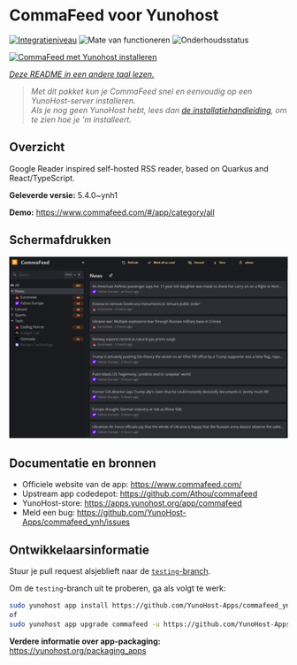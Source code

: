 <!--
NB: Deze README is automatisch gegenereerd door <https://github.com/YunoHost/apps/tree/master/tools/readme_generator>
Hij mag NIET handmatig aangepast worden.
-->

# CommaFeed voor Yunohost

[![Integratieniveau](https://apps.yunohost.org/badge/integration/commafeed)](https://ci-apps.yunohost.org/ci/apps/commafeed/)
![Mate van functioneren](https://apps.yunohost.org/badge/state/commafeed)
![Onderhoudsstatus](https://apps.yunohost.org/badge/maintained/commafeed)

[![CommaFeed met Yunohost installeren](https://install-app.yunohost.org/install-with-yunohost.svg)](https://install-app.yunohost.org/?app=commafeed)

*[Deze README in een andere taal lezen.](./ALL_README.md)*

> *Met dit pakket kun je CommaFeed snel en eenvoudig op een YunoHost-server installeren.*  
> *Als je nog geen YunoHost hebt, lees dan [de installatiehandleiding](https://yunohost.org/install), om te zien hoe je 'm installeert.*

## Overzicht

Google Reader inspired self-hosted RSS reader, based on Quarkus and React/TypeScript.

**Geleverde versie:** 5.4.0~ynh1

**Demo:** <https://www.commafeed.com/#/app/category/all>

## Schermafdrukken

![Schermafdrukken van CommaFeed](./doc/screenshots/screenshot.png)

## Documentatie en bronnen

- Officiele website van de app: <https://www.commafeed.com/>
- Upstream app codedepot: <https://github.com/Athou/commafeed>
- YunoHost-store: <https://apps.yunohost.org/app/commafeed>
- Meld een bug: <https://github.com/YunoHost-Apps/commafeed_ynh/issues>

## Ontwikkelaarsinformatie

Stuur je pull request alsjeblieft naar de [`testing`-branch](https://github.com/YunoHost-Apps/commafeed_ynh/tree/testing).

Om de `testing`-branch uit te proberen, ga als volgt te werk:

```bash
sudo yunohost app install https://github.com/YunoHost-Apps/commafeed_ynh/tree/testing --debug
of
sudo yunohost app upgrade commafeed -u https://github.com/YunoHost-Apps/commafeed_ynh/tree/testing --debug
```

**Verdere informatie over app-packaging:** <https://yunohost.org/packaging_apps>
